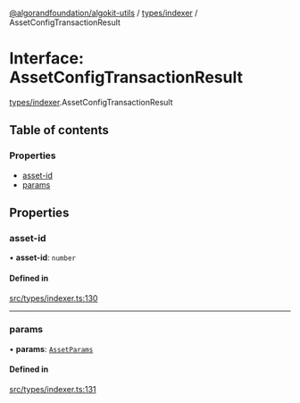 [@algorandfoundation/algokit-utils](../README.md) / [types/indexer](../modules/types_indexer.md) / AssetConfigTransactionResult

# Interface: AssetConfigTransactionResult

[types/indexer](../modules/types_indexer.md).AssetConfigTransactionResult

## Table of contents

### Properties

- [asset-id](types_indexer.AssetConfigTransactionResult.md#asset-id)
- [params](types_indexer.AssetConfigTransactionResult.md#params)

## Properties

### asset-id

• **asset-id**: `number`

#### Defined in

[src/types/indexer.ts:130](https://github.com/algorandfoundation/algokit-utils-ts/blob/main/src/types/indexer.ts#L130)

___

### params

• **params**: [`AssetParams`](types_indexer.AssetParams.md)

#### Defined in

[src/types/indexer.ts:131](https://github.com/algorandfoundation/algokit-utils-ts/blob/main/src/types/indexer.ts#L131)

